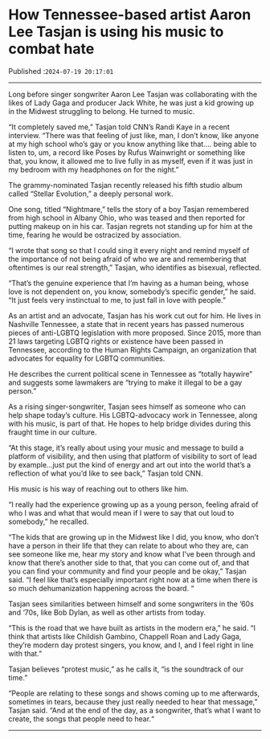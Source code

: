 # How Tennessee-based artist Aaron Lee Tasjan is using his music to combat hate

Published :`2024-07-19 20:17:01`

---

Long before singer songwriter Aaron Lee Tasjan was collaborating with the likes of Lady Gaga and producer Jack White, he was just a kid growing up in the Midwest struggling to belong. He turned to music.

“It completely saved me,” Tasjan told CNN’s Randi Kaye in a recent interview. “There was that feeling of just like, man, I don’t know, like anyone at my high school who’s gay or you know anything like that…. being able to listen to, um, a record like Poses by Rufus Wainwright or something like that, you know, it allowed me to live fully in as myself, even if it was just in my bedroom with my headphones on for the night.”

The grammy-nominated Tasjan recently released his fifth studio album called “Stellar Evolution,” a deeply personal work.

One song, titled “Nightmare,” tells the story of a boy Tasjan remembered from high school in Albany Ohio, who was teased and then reported for putting makeup on in his car. Tasjan regrets not standing up for him at the time, fearing he would be ostracized by association.

“I wrote that song so that I could sing it every night and remind myself of the importance of not being afraid of who we are and remembering that oftentimes is our real strength,” Tasjan, who identifies as bisexual, reflected.

“That’s the genuine experience that I’m having as a human being, whose love is not dependent on, you know, somebody’s specific gender,” he said. “It just feels very instinctual to me, to just fall in love with people.”

As an artist and an advocate, Tasjan has his work cut out for him. He lives in Nashville Tennessee, a state that in recent years has passed numerous pieces of anti-LGBTQ legislation with more proposed. Since 2015, more than 21 laws targeting LGBTQ rights or existence have been passed in Tennessee, according to the Human Rights Campaign, an organization that advocates for equality for LGBTQ communities.

He describes the current political scene in Tennessee as “totally haywire” and suggests some lawmakers are “trying to make it illegal to be a gay person.”

As a rising singer-songwriter, Tasjan sees himself as someone who can help shape today’s culture. His LGBTQ-advocacy work in Tennessee, along with his music, is part of that. He hopes to help bridge divides during this fraught time in our culture.

“At this stage, it’s really about using your music and message to build a platform of visibility, and then using that platform of visibility to sort of lead by example…just put the kind of energy and art out into the world that’s a reflection of what you’d like to see back,” Tasjan told CNN.

His music is his way of reaching out to others like him.

“I really had the experience growing up as a young person, feeling afraid of who I was and what that would mean if I were to say that out loud to somebody,” he recalled.

“The kids that are growing up in the Midwest like I did, you know, who don’t have a person in their life that they can relate to about who they are, can see someone like me, hear my story and know what I’ve been through and know that there’s another side to that, that you can come out of, and that you can find your community and find your people and be okay,” Tasjan said. “I feel like that’s especially important right now at a time when there is so much dehumanization happening across the board. “

Tasjan sees similarities between himself and some songwriters in the ’60s and ‘70s, like Bob Dylan, as well as other artists from today.

“This is the road that we have built as artists in the modern era,” he said. “I think that artists like Childish Gambino, Chappell Roan and Lady Gaga, they’re modern day protest singers, you know, and I, and I feel right in line with that.”

Tasjan believes “protest music,” as he calls it, “is the soundtrack of our time.”

“People are relating to these songs and shows coming up to me afterwards, sometimes in tears, because they just really needed to hear that message,” Tasjan said. “And at the end of the day, as a songwriter, that’s what I want to create, the songs that people need to hear.“

---

